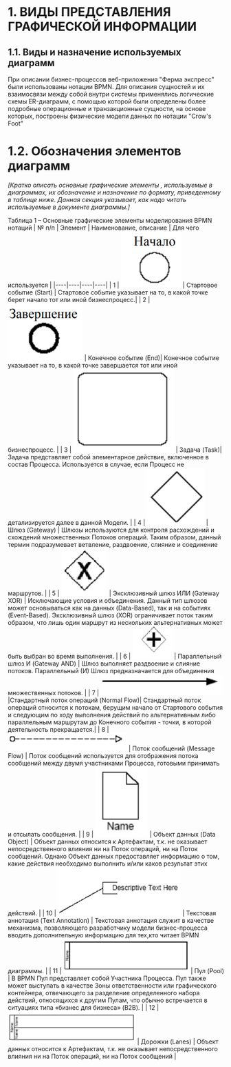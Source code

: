 # 1. ВИДЫ ПРЕДСТАВЛЕНИЯ ГРАФИЧЕСКОЙ ИНФОРМАЦИИ
## 1.1.	Виды и назначение используемых диаграмм

При описании бизнес-процессов веб-приложения "Ферма экспресс" были использованы нотации BPMN.
Для описания сущностей и их взаимосвязи между собой внутри системы применялись логические схемы ER-диаграмм, с помощью которой были определены более подробные операционные и транзакционные сущности, на основе которых, построены физические модели данных
по нотации "Crow's Foot" 

# 1.2.	Обозначения элементов диаграмм
*[Кратко описать основные графические элементы ,  используемые в диаграммах, их обозначение и назначение по формату, приведенному в таблице ниже. Данная секция указывает, как надо читать используемые в документе диаграммы.]*  

Таблица 1 – Основные графические элементы моделирования BPMN нотаций
| № п/п | Элемент | Наименование, описание | Для чего используется |
|----|----|----|----|
| 1 | ![Рисунок – элемент начало](./Materials/Element/%D0%BD%D0%B0%D1%87%D0%B0%D0%BB%D0%BE.png) | Стартовое событие (Start) | Стартовое событие указывает на то, в какой точке берет начало тот или иной бизнеспроцесс.|
| 2 | ![Рисунок – элемент конец](./Materials/Element/%D0%97%D0%B0%D0%B2%D0%B5%D1%80%D1%88%D0%B5%D0%BD%D0%B8%D0%B5.png) | Конечное событие (End)| Конечное событие указывает на то, в какой точке завершается тот или иной бизнеспроцесс. | 
| 3 | ![Рисунок – элемент задача](./Materials/Element/%D0%B7%D0%B0%D0%B4%D0%B0%D1%87%D0%B0.png) | Задача (Task)| Задача представляет собой элементарное действие, включенное в состав Процесса. Используется в случае, если Процесс не детализируется далее в данной Модели. | 
| 4 | ![Рисунок – элемент шлюз](./Materials/Element/%D1%88%D0%BB%D1%8E%D0%B7.png) | Шлюз (Gateway)  | Шлюзы используются для контроля расхождений и схождений множественных Потоков операций. Таким образом, данный термин подразумевает ветвление, раздвоение, слияние и соединение маршрутов.  | 
| 5 | ![Рисунок – элемент шлюз ИЛИ](./Materials/Element/%D1%8D%D0%BA%D1%81%D0%BA%D0%BB%D1%8E%D0%B7%D0%B8%D0%B2%D0%BD%D1%8B%D0%B9%20%D1%88%D0%BB%D1%8E%D0%B7.png) | Эксклюзивный шлюз ИЛИ (Gateway XOR)  | Исключающие условия и объединения. Данный тип шлюзов может основываться как на данных (Data-Based), так и на событиях (Event-Based). Эксклюзивный шлюз (XOR) ограничивает поток таким образом, что лишь один маршрут из нескольких альтернативных может быть выбран во время выполнения. | 
| 6 | ![Рисунок – элемент дорожки шлюз И](./Materials/Element/%D0%BF%D0%B0%D1%80%D0%B0%D0%BB%D0%B5%D0%BB%20%D1%88%D0%BB%D1%8E%D0%B7.png) | Параллельный шлюз И (Gateway AND) |  Шлюз выполняет раздвоение и слияние потоков. Параллельный (И) Шлюз предназначается для объединения множественных потоков. | 
| 7 | ![Рисунок – элемент стандартный поток](./Materials/Element/%D0%A1%D1%82%D0%B0%D0%BD%D0%B4%D0%B0%D1%80%D1%82%D0%BD%D1%8B%D0%B9%20%D0%BF%D0%BE%D1%82%D0%BE%D0%BA.png) |Стандартный поток операций (Normal Flow)| Стандартный поток операций относится к потокам, берущим начало от Стартового события и следующим по ходу выполнения действий по альтернативным либо параллельным маршрутам до Конечного события - точки, в которой  деятельность прекращается.| 
| 8 | ![Рисунок – элемент поток сообщений](./Materials/Element/%D0%BF%D0%BE%D1%82%D0%BE%D0%BA%20%D1%81%D0%BE%D0%BE%D0%B1%D1%89%D0%B5%D0%BD%D0%B8%D1%8F.png) | Поток сообщений (Message Flow)  | Поток сообщений используется для отображения потока сообщений между двумя участниками Процесса, готовыми принимать и отсылать сообщения. | 
| 9 | ![Рисунок – элемент объект данных](./Materials/Element/%D0%BE%D0%B1%D1%8A%D0%B5%D0%BA%D1%82%20%D0%B4%D0%B0%D0%BD%D0%BD%D1%8B%D1%85.png) | Объект данных (Data Object)  | Объект данных относится к Артефактам, т.к. не оказывает непосредственного влияния ни на Поток операций, ни на Поток сообщений. Однако Объект данных предоставляет информацию о том, какие действия необходимо выполнить и/или каков результат этих действий.  | 
| 10 | ![Рисунок – элемент аннотация](./Materials/Element/%D0%B7%D0%B0%D0%BC%D0%B5%D1%82%D0%BA%D0%B0.png) | Текстовая аннотация (Text Annotation) | Текстовая аннотация служит в качестве механизма, позволяющего разработчику модели бизнес-процесса вводить дополнительную информацию для тех,кто читает BPMN диаграммы. | 
| 11 | ![Рисунок – элемент пул](./Materials/Element/%D0%BF%D1%83%D0%BB.png) | Пул (Pool)  | В BPMN Пул представляет собой Участника Процесса. Пул также может выступать в качестве Зоны ответственности или графического контейнера, отвечающего за разделение определенного набора действий, относящихся к другим Пулам, что обычно встречается в ситуациях типа «бизнес для бизнеса» (B2B).  | 
| 12 | ![Рисунок – элемент дорожки](./Materials/Element/%D0%B4%D0%BE%D1%80%D0%BE%D0%B6%D0%BA%D0%B8.png) | Дорожки (Lanes) | Объект данных относится к Артефактам, т.к. не оказывает непосредственного влияния ни на Поток операций, ни на Поток сообщений | 
 
